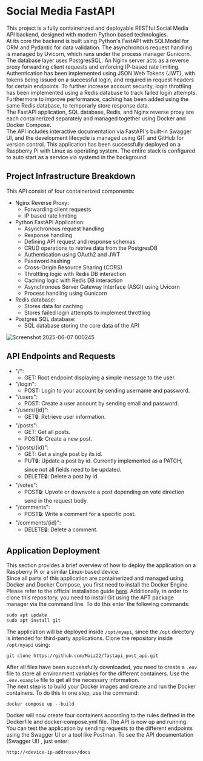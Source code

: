 # Social Media FastAPI
This project is a fully containerized and deployable RESTful Social Media API backend, designed with modern Python based technologies.
<br>
At its core the backend is built using Python's FastAPI with SQLModel for ORM and Pydantic for data validation. The asynchronous request handling is managed by Uvicorn, which runs under the process manager Gunicorn. The database layer uses PostgresSQL. An Nginx server acts as a reverse proxy forwarding client requests and enforcing IP-based rate limiting. Authentication has been implemented using JSON Web Tokens (JWT), with tokens being issued on a successful login, and required in request headers for certain endpoints. To further increase account security, login throttling has been implemented using a Redis database to track failed login attempts. Furthermore to improve performance, caching has been added using the same Redis database, to temporarly store response data.
<br>
The FastAPI application, SQL database, Redis, and Nginx reverse proxy are each containerized separately and managed together using Docker and Docker Compose.
<br>
The API includes interactive documentation via FastAPI's built-in Swagger UI, and the development lifecycle is managed using GIT and GitHub for version control.
This application has been successfully deployed on a Raspberry Pi with Linux as operating system. The entire stack is configured to auto start as a service via systemd in the background.
<br>

## Project Infrastructure Breakdown
This API consist of four containerized components:
- Nginx Reverse Proxy:
    - Forwarding client requests
    - IP based rate limiting
- Python FastAPI Application:
    - Asynchronous request handling
    - Response handling
    - Defining API request and response schemas
    - CRUD operations to retrive data from the PostgresDB
    - Authentication using OAuth2 and JWT
    - Password hashing
    - Cross-Origin Resource Sharing (CORS)
    - Throttling logic with Redis DB interaction
    - Caching logic with Redis DB interaction
    - Asynchronous Server Gateway Interface (ASGI) using Uvicorn
    - Process handling using Gunicorn
- Redis database:
    - Stores data for caching
    - Stores failed login attempts to implement throttling      
- Postgres SQL database:
    - SQL database storing the core data of the API
  
![Screenshot 2025-06-07 000245](https://github.com/user-attachments/assets/6041f31d-e9cb-4cb7-aff9-4a0532921d09)

## API Endpoints and Requests
- "/":
    - GET: Root endpoint displaying a simple message to the user.
- "/login":     
    - POST: Login to your account by sending username and password.
- "/users":
    - POST: Create a user account by sending email and password.
- "/users/{id}":
    - GET🔒: Retrieve user information.
- "/posts":
    - GET: Get all posts.
    - POST🔒: Create a new post.
- "/posts/{id}":
    - GET: Get a single post by its id.
    - PUT🔒: Update a post by id. Currently implemented as a PATCH, since not all fields need to be updated.
    - DELETE🔒: Delete a post by id.
- "/votes":
    - POST🔒: Upvote or downvote a post depending on vote direction send in the request body.
- "/comments":
    - POST🔒: Write a comment for a specific post.
- "/comments/{id}":
    - DELETE🔒: Delete a comment.

## Application Deployment 

This section provides a brief overview of how to deploy the application on a Raspberry Pi or a similar Linux-based device.
<br>
Since all parts of this application are containerized and managed using Docker and Docker Compose, you first need to install the Docker Engine. Please refer to the official installation guide [here](https://docs.docker.com/engine/install/ubuntu/). Additionally, in order to clone this repository, you need to install Git using the APT package manager via the command line. To do this enter the following commands: 
```
sudo apt update
sudo apt install git
```
The application will be deployed inside `/opt/myapi`, since the `/opt` directory is intended for third-party applications. Clone the repository inside `/opt/myapi` using:
```
git clone https://github.com/Maiz22/fastapi_post_api.git
```
After all files have been successfully downloaded, you need to create a `.env` file to store all environment variables for the different containers. Use the `.env.example` file to get all the necessary information.
<br>
The next step is to build your Docker images and create and run the Docker containers. To do this in one step, use the command:
```
docker compose up --build
```
Docker will now create four containers according to the rules defined in the Dockerfile and docker-compose.yml file. The API is now up and running.
<br>
You can test the application by sending requests to the different endpoints using the Swagger UI or a tool like Postman. To see the API documentation (Swagger UI) , just enter:
```
http://<device-ip-address>/docs
```
